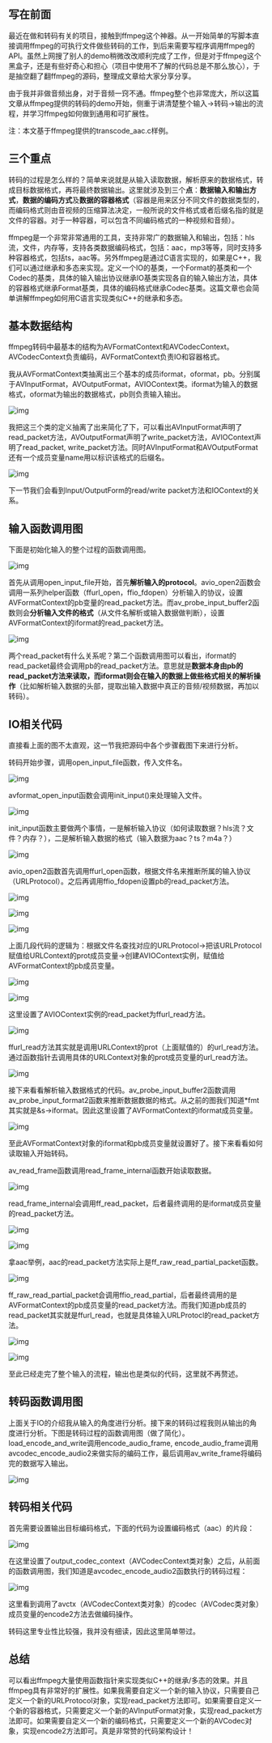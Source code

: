 ## **写在前面**

最近在做和转码有关的项目，接触到ffmpeg这个神器。从一开始简单的写脚本直接调用ffmpeg的可执行文件做些转码的工作，到后来需要写程序调用ffmpeg的API。虽然上网搜了别人的demo稍微改改顺利完成了工作，但是对于ffmpeg这个黑盒子，还是有些好奇心和担心（项目中使用不了解的代码总是不那么放心），于是抽空翻了翻ffmpeg的源码，整理成文章给大家分享分享。

由于我并非做音频出身，对于音频一窍不通。ffmpeg整个也非常庞大，所以这篇文章从ffmpeg提供的转码的demo开始，侧重于讲清楚整个输入->转码->输出的流程，并学习ffmpeg如何做到通用和可扩展性。

注：本文基于ffmpeg提供的transcode_aac.c样例。

## **三个重点**

转码的过程是怎么样的？简单来说就是从输入读取数据，解析原来的数据格式，转成目标数据格式，再将最终数据输出。这里就涉及到三个**点**：**数据输入和输出方式**，**数据的编码方式**及**数据的容器格式**（容器是用来区分不同文件的数据类型的，而编码格式则由音视频的压缩算法决定，一般所说的文件格式或者后缀名指的就是文件的容器。对于一种容器，可以包含不同编码格式的一种视频和音频）。

ffmpeg是一个非常非常通用的工具，支持非常广的数据输入和输出，包括：hls流，文件，内存等，支持各类数据编码格式，包括：aac，mp3等等，同时支持多种容器格式，包括ts，aac等。另外ffmpeg是通过C语言实现的，如果是C++，我们可以通过继承和多态来实现。定义一个IO的基类，一个Format的基类和一个Codec的基类，具体的输入输出协议继承IO基类实现各自的输入输出方法，具体的容器格式继承Format基类，具体的编码格式继承Codec基类。这篇文章也会简单讲解ffmpeg如何用C语言实现类似C++的继承和多态。

## **基本数据结构**

ffmpeg转码中最基本的结构为AVFormatContext和AVCodecContext。AVCodecContext负责编码，AVFormatContext负责IO和容器格式。

我从AVFormatContext类抽离出三个基本的成员iformat，oformat，pb。分别属于AVInputFormat，AVOutputFormat，AVIOContext类。iformat为输入的数据格式，oformat为输出的数据格式，pb则负责输入输出。

![img](https://pic4.zhimg.com/v2-2632063d41df7a34fb60304434a75f1b_b.png)



我把这三个类的定义抽离了出来简化了下，可以看出AVInputFormat声明了read_packet方法，AVOutputFormat声明了write_packet方法，AVIOContext声明了read_packet, write_packet方法。同时AVInputFormat和AVOutputFormat还有一个成员变量name用以标识该格式的后缀名。

![img](https://pic3.zhimg.com/v2-58239fb65a540dc8b19241d70f7c9e7a_b.png)



下一节我们会看到Input/OutputForm的read/write packet方法和IOContext的关系。

## **输入函数调用图**

下面是初始化输入的整个过程的函数调用图。

![img](https://pic3.zhimg.com/v2-4b021abefdc7ab53c82833f722bf6e7a_b.png)



首先从调用open_input_file开始，首先**解析输入的protocol**。avio_open2函数会调用一系列helper函数（ffurl_open，ffio_fdopen）分析输入的协议，设置AVFormatContext的pb变量的read_packet方法。而av_probe_input_buffer2函数则会**分析输入文件的格式**（从文件名解析或输入数据做判断），设置AVFormatContext的iformat的read_packet方法。

![img](https://pic2.zhimg.com/v2-e9a529f86175c4cb2f21aa7f190e1769_b.png)



两个read_packet有什么关系呢？第二个函数调用图可以看出，iformat的read_packet最终会调用pb的read_packet方法。意思就是**数据本身由pb的read_packet方法来读取，而iformat则会在输入的数据上做些格式相关的解析操作**（比如解析输入数据的头部，提取出输入数据中真正的音频/视频数据，再加以转码）。

## **IO相关代码**

直接看上面的图不太直观，这一节我把源码中各个步骤截图下来进行分析。

转码开始步骤，调用open_input_file函数，传入文件名。

![img](https://pic3.zhimg.com/v2-31edf2063a8c04656557b946311f7492_b.png)

avformat_open_input函数会调用init_input()来处理输入文件。

![img](https://pic2.zhimg.com/v2-71305dac46d81e0e44fff17439bbabe9_b.png)

init_input函数主要做两个事情，一是解析输入协议（如何读取数据？hls流？文件？内存？），二是解析输入数据的格式（输入数据为aac？ts？m4a？）

![img](https://pic4.zhimg.com/v2-d37bf73363d41ea844ac698758a0b353_b.png)

avio_open2函数首先调用ffurl_open函数，根据文件名来推断所属的输入协议（URLProtocol）。之后再调用ffio_fdopen设置pb的read_packet方法。

![img](https://pic3.zhimg.com/v2-89e21351616f4b8c65dd386b8a41dc9e_b.png)



![img](https://pic1.zhimg.com/v2-1e33906ff3c6f718970753d4eda2aaf0_b.png)



![img](https://pic4.zhimg.com/v2-aeb0dbfcf245564406274ff644d63123_b.png)



上面几段代码的逻辑为：根据文件名查找对应的URLProtocol->把该URLProtocol赋值给URLContext的prot成员变量->创建AVIOContext实例，赋值给AVFormatContext的pb成员变量。

![img](https://pic3.zhimg.com/v2-2620110211da572988203229d29d0416_b.png)



![img](https://pic4.zhimg.com/v2-fa4a5834ba7b3709ca9c5af2e1349b37_b.png)

这里设置了AVIOContext实例的read_packet为ffurl_read方法。

![img](https://pic4.zhimg.com/v2-520147188f5f044fed71dd64776a75ff_b.png)

ffurl_read方法其实就是调用URLContext的prot（上面赋值的）的url_read方法。通过函数指针去调用具体的URLContext对象的prot成员变量的url_read方法。

![img](https://pic2.zhimg.com/v2-c250ed674ddac54fd9d3ef80b070a729_b.png)

接下来看看解析输入数据格式的代码。av_probe_input_buffer2函数调用av_probe_input_format2函数来推断数据数据的格式。从之前的图我们知道*fmt其实就是&s->iformat。因此这里设置了AVFormatContext的iformat成员变量。

![img](https://pic1.zhimg.com/v2-bfcaa2cb999687df6ddb09c1165f5310_b.png)



至此AVFormatContext对象的iformat和pb成员变量就设置好了。接下来看看如何读取输入开始转码。

av_read_frame函数调用read_frame_internal函数开始读取数据。

![img](https://pic2.zhimg.com/v2-8dfe519e59eab253c3360e4eed36eef5_b.png)



read_frame_internal会调用ff_read_packet，后者最终调用的是iformat成员变量的read_packet方法。

![img](https://pic2.zhimg.com/v2-98b6b38ae8793c193d97ea70c1e78e39_b.png)



![img](https://pic2.zhimg.com/v2-b47fb24bdbf9657b3ac1921dab6d4749_b.png)



拿aac举例，aac的read_packet方法实际上是ff_raw_read_partial_packet函数。

![img](https://pic3.zhimg.com/v2-bfd1eeaa1f4cd1c5733dc1392782f5d2_b.png)



ff_raw_read_partial_packet会调用ffio_read_partial，后者最终调用的是AVFormatContext的pb成员变量的read_packet方法。而我们知道pb成员的read_packet其实就是ffurl_read，也就是具体输入URLProtocl的read_packet方法。

![img](https://pic2.zhimg.com/v2-e529b8f31ed3f9c136c38197a6f896e5_b.png)



![img](https://pic2.zhimg.com/v2-c6f53da467f8278936ed779d2182e3dd_b.png)



至此已经走完了整个输入的流程，输出也是类似的代码，这里就不再赘述。

## **转码函数调用图**

上面关于IO的介绍我从输入的角度进行分析。接下来的转码过程我则从输出的角度进行分析。下图是转码过程的函数调用图（做了简化）。load_encode_and_write调用encode_audio_frame, encode_audio_frame调用avcodec_encode_audio2来做实际的编码工作，最后调用av_write_frame将编码完的数据写入输出。

![img](https://pic4.zhimg.com/v2-673c2b1a1d1db45ad83e93e4149f487f_b.png)

## **转码相关代码**

首先需要设置输出目标编码格式，下面的代码为设置编码格式（aac）的片段：

![img](https://pic1.zhimg.com/v2-b7db4b56403fca052660be8b437e1df4_b.png)



在这里设置了output_codec_context（AVCodecContext类对象）之后，从前面的函数调用图，我们知道是avcodec_encode_audio2函数执行的转码过程：

![img](https://pic3.zhimg.com/v2-c24e2a95d172b8b5a6006097b565d48e_b.png)



这里看到调用了avctx（AVCodecContext类对象）的codec（AVCodec类对象）成员变量的encode2方法去做编码操作。

转码这里专业性比较强，我并没有细读，因此这里简单带过。

## **总结**

可以看出ffmpeg大量使用函数指针来实现类似C++的继承/多态的效果。并且ffmpeg具有非常好的扩展性。如果我需要自定义一个新的输入协议，只需要自己定义一个新的URLProtocol对象，实现read_packet方法即可。如果需要自定义一个新的容器格式，只需要定义一个新的AVInputFormat对象，实现read_packet方法即可。如果需要自定义一个新的编码格式，只需要定义一个新的AVCodec对象，实现encode2方法即可。真是非常赞的代码架构设计！

